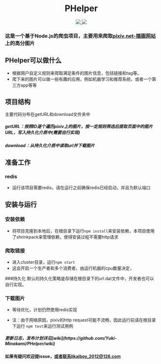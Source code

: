 
<h1 align="center">PHelper</h1>
 
<p align="center">
  <a title = "Building Status" href="https://travis-ci.org/Yuki-Minakami/PHelper">
    <img src="https://travis-ci.org/Yuki-Minakami/PHelper.svg?branch=master">
  </a>
  <a title = "license" href="https://github.com/ellerbrock/open-source-badge/">
      <img src="https://badges.frapsoft.com/os/mit/mit.svg?v=102">
    </a>
</p>

### 这是一个基于Node.js的爬虫项目，主要用来爬取[pixiv.net-插画网站](http://pixiv.net)上的高分图片

## PHelper可以做什么
* 根据用户自定义规则来爬取满足条件的图片信息，包括链接和tag等。<br/>
* 爬下来的图片可以做一些有趣的应用，例如机器学习和推荐系统，或者一个第三方app等等


## 项目结构
主要代码分布在getURL和download文件夹中
##### getURL：按照ID逐个遍历pixiv上的图片，按一定规则筛选后提取页面中的图片URL，写入持久化介质中(需要自行实现)
##### download：从持久化介质中读取url并下载图片



## 准备工作
### redis
* 运行该项目需要redis，请在运行之前确保redis已经启动，并且为默认端口


## 安装与运行
### 安装依赖

* 将项目克隆到本地后，在根目录下运行`npm install`来安装依赖，本项目使用了shrinkpack来管理依赖，使得安装过程不需要http请求


### 爬取链接
* 进入cluster目录，运行`npm start`
* 这会开启一个生产者和多个消费者，由运行机器的cpu数量决定，

###持久化
默认的持久化策略是存储在根目录下的url.dat文件中，开发者也可以自行实现。

### 下载图片
* 等待优化，计划仍然使用redis实现

* 注：由于网络原因，pixiv的http request可能不流畅，因此运行前请在根目录下运行 `npm test`来运行测试用例



<h5>更新日志，发布计划详见[wiki](https://github.com/Yuki-Minakami/PHelper/wiki) 

  
#### 如果有疑问欢迎提issue，或者联系likaiboy_2012@126.com






